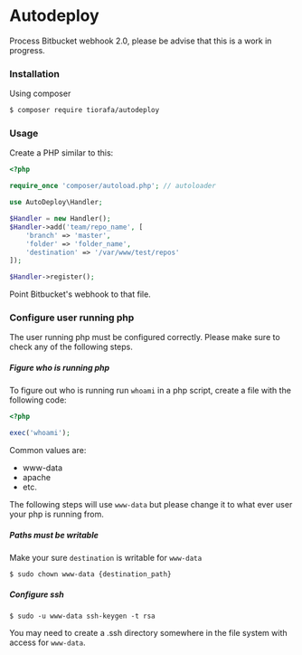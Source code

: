 # Autodeploy

Process Bitbucket webhook 2.0, please be advise that this is a work in progress.

### Installation

Using composer

```bash
$ composer require tiorafa/autodeploy
```

### Usage

Create a PHP similar to this:

```php
<?php

require_once 'composer/autoload.php'; // autoloader

use AutoDeploy\Handler;

$Handler = new Handler();
$Handler->add('team/repo_name', [
    'branch' => 'master',
    'folder' => 'folder_name',
    'destination' => '/var/www/test/repos'
]);

$Handler->register();

```

Point Bitbucket's webhook to that file.

### Configure user running php

The user running php must be configured correctly. Please make sure to check any of the following steps.

##### Figure who is running php

To figure out who is running run `whoami` in a php script, create a file with the following code:

```php
<?php

exec('whoami');
```

Common values are:

- www-data
- apache
- etc.

The following steps will use `www-data` but please change it to what ever user your php is running from.


##### Paths must be writable

Make your sure `destination` is writable for `www-data`

```
$ sudo chown www-data {destination_path}
```

##### Configure ssh

```
$ sudo -u www-data ssh-keygen -t rsa
```

You may need to create a .ssh directory somewhere in the file system with access for `www-data`.
